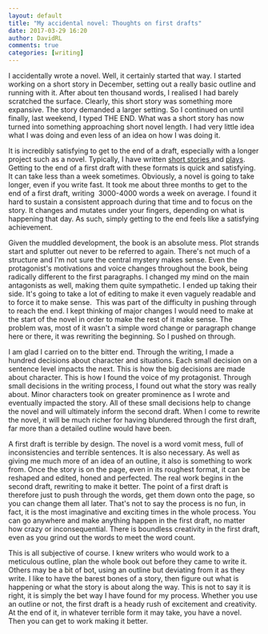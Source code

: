 ```yaml
---  
layout: default  
title: "My accidental novel: Thoughts on first drafts"  
date: 2017-03-29 16:20  
author: DavidRL  
comments: true  
categories: [writing]  
---  
```

I accidentally wrote a novel. Well, it certainly started that way. I started working on a short story in December, setting out a really basic outline and running with it. After about ten thousand words, I realised I had barely scratched the surface. Clearly, this short story was something more expansive. The story demanded a larger setting. So I continued on until finally, last weekend, I typed THE END. What was a short story has now turned into something approaching short novel length. I had very little idea what I was doing and even less of an idea on how I was doing it.  

<!--more-->  

It is incredibly satisfying to get to the end of a draft, especially with a longer project such as a novel. Typically, I have written <a href="http://davidralphlewis.co.uk/books/amber-stars-one-night-of-stories/">short stories </a>and <a href="http://davidralphlewis.co.uk/books/remain-vigilant/">plays</a>. Getting to the end of a first draft with these formats is quick and satisfying. It can take less than a week sometimes. Obviously, a novel is going to take longer, even if you write fast. It took me about three months to get to the end of a first draft, writing  3000-4000 words a week on average. I found it hard to sustain a consistent approach during that time and to focus on the story. It changes and mutates under your fingers, depending on what is happening that day. As such, simply getting to the end feels like a satisfying achievement.  

Given the muddled development, the book is an absolute mess. Plot strands start and splutter out never to be referred to again. There's not much of a structure and I'm not sure the central mystery makes sense. Even the protagonist's motivations and voice changes throughout the book, being radically different to the first paragraphs. I changed my mind on the main antagonists as well, making them quite sympathetic. I ended up taking their side. It's going to take a lot of editing to make it even vaguely readable and to force it to make sense.  This was part of the difficulty in pushing through to reach the end. I kept thinking of major changes I would need to make at the start of the novel in order to make the rest of it make sense. The problem was, most of it wasn't a simple word change or paragraph change here or there, it was rewriting the beginning. So I pushed on through.  

I am glad I carried on to the bitter end. Through the writing, I made a hundred decisions about character and situations. Each small decision on a sentence level impacts the next. This is how the big decisions are made about character. This is how I found the voice of my protagonist. Through small decisions in the writing process, I found out what the story was really about. Minor characters took on greater prominence as I wrote and eventually impacted the story. All of these small decisions help to change the novel and will ultimately inform the second draft. When I come to rewrite the novel, it will be much richer for having blundered through the first draft, far more than a detailed outline would have been.  

A first draft is terrible by design. The novel is a word vomit mess, full of inconsistencies and terrible sentences. It is also necessary. As well as giving me much more of an idea of an outline, it also is something to work from. Once the story is on the page, even in its roughest format, it can be reshaped and edited, honed and perfected. The real work begins in the second draft, rewriting to make it better. The point of a first draft is therefore just to push through the words, get them down onto the page, so you can change them all later. That's not to say the process is no fun, in fact, it is the most imaginative and exciting times in the whole process. You can go anywhere and make anything happen in the first draft, no matter how crazy or inconsequential. There is boundless creativity in the first draft, even as you grind out the words to meet the word count.  

This is all subjective of course. I knew writers who would work to a meticulous outline, plan the whole book out before they came to write it. Others may be a bit of bot, using an outline but deviating from it as they write. I like to have the barest bones of a story, then figure out what is happening or what the story is about along the way. This is not to say it is right, it is simply the bet way I have found for my process. Whether you use an outline or not, the first draft is a heady rush of excitement and creativity. At the end of it, in whatever terrible form it may take, you have a novel. Then you can get to work making it better.  
